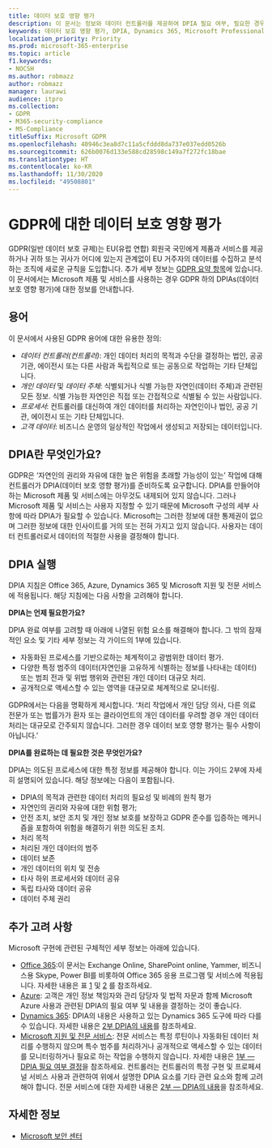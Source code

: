 ```yaml
---
title: 데이터 보호 영향 평가
description: 이 문서는 정보와 데이터 컨트롤러를 제공하여 DPIA 필요 여부, 필요한 경우 포함할 세부 사항을 결정할 수 있도록 지원합니다.
keywords: 데이터 보호 영향 평가, DPIA, Dynamics 365, Microsoft Professional Services, Microsoft 365, Microsoft 365 설명서, GDPR
localization_priority: Priority
ms.prod: microsoft-365-enterprise
ms.topic: article
f1.keywords:
- NOCSH
ms.author: robmazz
author: robmazz
manager: laurawi
audience: itpro
ms.collection:
- GDPR
- M365-security-compliance
- MS-Compliance
titleSuffix: Microsoft GDPR
ms.openlocfilehash: 40946c3ea8d7c11a5cfddd8da737e037edd0526b
ms.sourcegitcommit: 626b0076d133e588cd28598c149a7f272fc18bae
ms.translationtype: HT
ms.contentlocale: ko-KR
ms.lasthandoff: 11/30/2020
ms.locfileid: "49508801"
---
```

# <a name="data-protection-impact-assessment-for-the-gdpr"></a>GDPR에 대한 데이터 보호 영향 평가

GDPR(일반 데이터 보호 규제)는 EU(유럽 연합) 회원국 국민에게 제품과 서비스를 제공하거나 귀하 또는 귀사가 어디에 있는지 관계없이 EU 거주자의 데이터를 수집하고 분석하는 조직에 새로운 규칙을 도입합니다.  추가 세부 정보는 [GDPR 요약 항목](gdpr.md)에 있습니다. 이 문서에서는 Microsoft 제품 및 서비스를 사용하는 경우 GDPR 하의 DPIAs(데이터 보호 영향 평가)에 대한 정보를 안내합니다.

## <a name="terminology"></a>용어

이 문서에서 사용된 GDPR 용어에 대한 유용한 정의:

- *데이터 컨트롤러(컨트롤러)*: 개인 데이터 처리의 목적과 수단을 결정하는 법인, 공공 기관, 에이전시 또는 다른 사람과 독립적으로 또는 공동으로 작업하는 기타 단체입니다.  
- *개인 데이터* 및 *데이터 주체*: 식별되거나 식별 가능한 자연인(데이터 주체)과 관련된 모든 정보. 식별 가능한 자연인은 직접 또는 간접적으로 식별될 수 있는 사람입니다.  
- *프로세서*: 컨트롤러를 대신하여 개인 데이터를 처리하는 자연인이나 법인, 공공 기관, 에이전시 또는 기타 단체입니다.  
- *고객 데이터*: 비즈니스 운영의 일상적인 작업에서 생성되고 저장되는 데이터입니다.

## <a name="what-is-a-dpia"></a>DPIA란 무엇인가요?

GDPR은 ‘자연인의 권리와 자유에 대한 높은 위험을 초래할 가능성이 있는’ 작업에 대해 컨트롤러가 DPIA(데이터 보호 영향 평가)를 준비하도록 요구합니다. DPIA를 만들어야 하는 Microsoft 제품 및 서비스에는 아무것도 내제되어 있지 않습니다. 그러나 Microsoft 제품 및 서비스는 사용자 지정할 수 있기 때문에 Microsoft 구성의 세부 사항에 따라 DPIA가 필요할 수 있습니다. Microsoft는 그러한 정보에 대한 통제권이 없으며 그러한 정보에 대한 인사이트를 거의 또는 전혀 가지고 있지 않습니다. 사용자는 데이터 컨트롤러로서 데이터의 적절한 사용을 결정해야 합니다.

## <a name="dpia-in-action"></a>DPIA 실행

DPIA 지침은 Office 365, Azure, Dynamics 365 및 Microsoft 지원 및 전문 서비스에 적용됩니다. 해당 지침에는 다음 사항을 고려해야 합니다.

**DPIA는 언제 필요한가요?**

DPIA 완료 여부를 고려할 때 아래에 나열된 위험 요소를 해결해야 합니다. 그 밖의 잠재적인 요소 및 기타 세부 정보는 각 가이드의 1부에 있습니다.  

- 자동화된 프로세스를 기반으로하는 체계적이고 광범위한 데이터 평가.  
- 다양한 특정 범주의 데이터(자연인을 고유하게 식별하는 정보를 나타내는 데이터) 또는 범죄 전과 및 위법 행위와 관련된 개인 데이터 대규모 처리.
- 공개적으로 액세스할 수 있는 영역을 대규모로 체계적으로 모니터링.

GDPR에서는 다음을 명확하게 제시합니다. ‘처리 작업에서 개인 담당 의사, 다른 의료 전문가 또는 법률가가 환자 또는 클라이언트의 개인 데이터를 우려할 경우 개인 데이터 처리는 대규모로 간주되지 않습니다. 그러한 경우 데이터 보호 영향 평가는 필수 사항이 아닙니다.’

**DPIA를 완료하는 데 필요한 것은 무엇인가요?**

DPIA는 의도된 프로세스에 대한 특정 정보를 제공해야 합니다. 이는 가이드 2부에 자세히 설명되어 있습니다. 해당 정보에는 다음이 포함됩니다.

- DPIA의 목적과 관련한 데이터 처리의 필요성 및 비례의 원칙 평가  
- 자연인의 권리와 자유에 대한 위험 평가;
- 안전 조치, 보안 조치 및 개인 정보 보호를 보장하고 GDPR 준수를 입증하는 메커니즘을 포함하여 위험을 해결하기 위한 의도된 조치.
- 처리 목적  
- 처리된 개인 데이터의 범주  
- 데이터 보존  
- 개인 데이터의 위치 및 전송  
- 타사 하위 프로세서와 데이터 공유  
- 독립 타사와 데이터 공유  
- 데이터 주체 권리

## <a name="additional-considerations"></a>추가 고려 사항

Microsoft 구현에 관련된 구체적인 세부 정보는 아래에 있습니다.

- [Office 365](gdpr-dpia-office365.md):이 문서는 Exchange Online, SharePoint online, Yammer, 비즈니스용 Skype, Power BI를 비롯하여 Office 365 응용 프로그램 및 서비스에 적용됩니다. 자세한 내용은 표 [1](https://docs.microsoft.com/microsoft-365/compliance/gdpr-dpia-office365#part-1--determining-whether-a-dpia-is-needed) 및 [2](https://docs.microsoft.com/microsoft-365/compliance/gdpr-dpia-office365#part-2--contents-of-a-dpia) 를 참조하세요.  
- [Azure](gdpr-dpia-azure.md): 고객은 개인 정보 책임자와 관리 담당자 및 법적 자문과 함께 Microsoft Azure 사용과 관련된 DPIA의 필요 여부 및 내용을 결정하는 것이 좋습니다.  
- [Dynamics 365](gdpr-dpia-dynamics.md): DPIA의 내용은 사용하고 있는 Dynamics 365 도구에 따라 다를 수 있습니다. 자세한 내용은 [2부 DPIA의 내용](https://docs.microsoft.com/microsoft-365/compliance/gdpr-dpia-dynamics#part-2--contents-of-a-dpia)를 참조하세요.
- [Microsoft 지원 및 전문 서비스](gdpr-dpia-prof-services.md): 전문 서비스는 특정 루틴이나 자동화된 데이터 처리를 수행하지 않으며 특수 범주를 처리하거나 공개적으로 액세스할 수 있는 데이터를 모니터링하거나 필요로 하는 작업을 수행하지 않습니다. 자세한 내용은 [1부 — DPIA 필요 여부 결정](https://docs.microsoft.com/microsoft-365/compliance/gdpr-dpia-prof-services#part-1--determining-whether-a-dpia-is-needed)을 참조하세요. 컨트롤러는 컨트롤러의 특정 구현 및 프로페셔널 서비스 사용과 관련하여 위에서 설명한 DPIA 요소를 기타 관련 요소와 함께 고려해야 합니다. 전문 서비스에 대한 자세한 내용은 [2부 — DPIA의 내용](https://docs.microsoft.com/microsoft-365/compliance/gdpr-dpia-prof-services#part-2--contents-of-a-dpia)을 참조하세요.

## <a name="learn-more"></a>자세한 정보

- [Microsoft 보안 센터](https://www.microsoft.com/trust-center/privacy/gdpr-overview)
